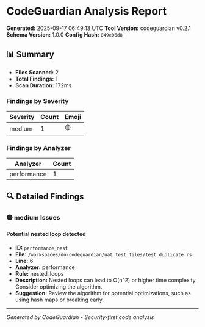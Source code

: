 # CodeGuardian Analysis Report

**Generated:** 2025-09-17 06:49:13 UTC
**Tool Version:** codeguardian v0.2.1
**Schema Version:** 1.0.0
**Config Hash:** `049e06d8`

## 📊 Summary

- **Files Scanned:** 2
- **Total Findings:** 1
- **Scan Duration:** 172ms

### Findings by Severity

| Severity | Count | Emoji |
|----------|-------|-------|
| medium | 1 | 🟡 |

### Findings by Analyzer

| Analyzer | Count |
|----------|-------|
| performance | 1 |

## 🔍 Detailed Findings

### 🟡 medium Issues

#### Potential nested loop detected

- **ID:** `performance_nest`
- **File:** `/workspaces/do-codeguardian/uat_test_files/test_duplicate.rs`
- **Line:** 6
- **Analyzer:** performance
- **Rule:** nested_loops
- **Description:** Nested loops can lead to O(n^2) or higher time complexity. Consider optimizing the algorithm.
- **Suggestion:** Review the algorithm for potential optimizations, such as using hash maps or breaking early.

---
*Generated by CodeGuardian - Security-first code analysis*
